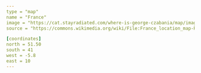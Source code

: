 ```yaml
---
type = "map"
name = "France"
image = "https://cat.stayradiated.com/where-is-george-czabania/map/image/france.svg"
source = "https://commons.wikimedia.org/wiki/File:France_location_map-Regions_and_departements-2016.svg"

[coordinates]
north = 51.50
south = 41
west = -5.8
east = 10
---
```

